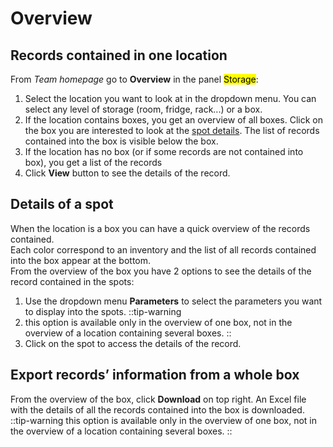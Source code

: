 # Overview

## Records contained in one location

From *Team homepage* go to **Overview** in the panel <mark>Storage</mark>:

1. Select the location you want to look at in the dropdown menu. You can select any level of storage (room, fridge, rack...) or a box.
2. If the location contains boxes, you get an overview of all boxes. Click on the box you are interested to look at the [spot details](/laboratory-information-management-system/storage-overview#details-of-a-spot). The list of records contained into the box is visible below the box.
3. If the location has no box (or if some records are not contained into box), you get a list of the records
4. Click **View** button to see the details of the record.

## Details of a spot

When the location is a box you can have a quick overview of the records contained.  
Each color correspond to an inventory and the list of all records contained into the box appear at the bottom.  
From the overview of the box you have 2 options to see the details of the record contained in the spots:

1. Use the dropdown menu **Parameters** to select the parameters you want to display into the spots.
::tip-warning
2. this option is available only in the overview of one box, not in the overview of a location containing several boxes.
::
3. Click on the spot to access the details of the record.

## Export records’ information from a whole box

From the overview of the box, click **Download** on top right. An Excel file with the details of all the records contained into the box is downloaded.  
::tip-warning
this option is available only in the overview of one box, not in the overview of a location containing several boxes.
::
